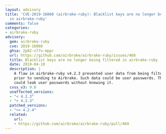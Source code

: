```yaml
---
layout: advisory
title: 'CVE-2019-16060 (airbrake-ruby): Blacklist keys are no longer being filtered
  in airbrake-ruby'
comments: false
categories:
- airbrake-ruby
advisory:
  gem: airbrake-ruby
  cve: 2019-16060
  ghsa: 2p82-v77v-mppr
  url: https://github.com/airbrake/airbrake-ruby/issues/468
  title: Blacklist keys are no longer being filtered in airbrake-ruby
  date: 2019-04-10
  description: |
    A flaw in airbrake-ruby v4.2.3 prevented user data from being filtered
    prior to sending to Airbrake. Such data could be user passwords. Therefore, an app
    could leak user passwords without knowing it.
  cvss_v3: 9.8
  unaffected_versions:
  - "< 4.2.3"
  - "> 4.2.3"
  patched_versions:
  - ">= 4.2.4"
  related:
    url:
    - https://github.com/airbrake/airbrake-ruby/pull/469
---
```

